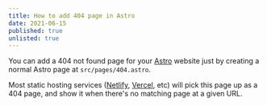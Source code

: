 ```yaml
---
title: How to add 404 page in Astro
date: 2021-06-15
published: true
unlisted: true
---
```


You can add a 404 not found page for your [Astro](https://astro.build) website just by creating a normal Astro page at `src/pages/404.astro`.

Most static hosting services ([Netlify](https://netlify.com), [Vercel](https://vercel.com), etc) will pick this page up as a 404 page, and show it when there's no matching page at a given URL.
